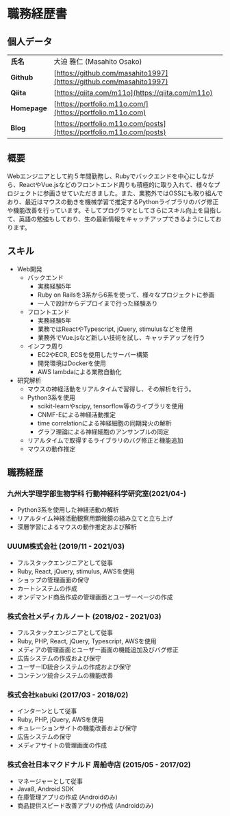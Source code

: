 # 職務経歴書

## 個人データ

|      |                          |
| ---- | -------------------------|
| **氏名** | 大迫 雅仁 (Masahito Osako) |
| **Github** | [https://github.com/masahito1997](https://github.com/masahito1997) |
| **Qiita** | [https://qiita.com/m11o](https://qiita.com/m11o) |
| **Homepage** | [https://portfolio.m11o.com/](https://portfolio.m11o.com) |
| **Blog** | [https://portfolio.m11o.com/posts](https://portfolio.m11o.com/posts) |

## 概要

Webエンジニアとして約５年間勤務し、Rubyでバックエンドを中心にしながら、ReactやVue.jsなどのフロントエンド周りも積極的に取り入れて、様々なプロジェクトに参画させていただきました。また、業務外ではOSSにも取り組んでおり、最近はマウスの動きを機械学習で推定するPythonライブラリのバグ修正や機能改善を行っています。そしてプログラマとしてさらにスキル向上を目指して、英語の勉強もしており、生の最新情報をキャッチアップできるようにしております。

## スキル

- Web開発
    - バックエンド
        - 実務経験5年
        - Ruby on Railsを3系から6系を使って、様々なプロジェクトに参画
        - 一人で設計からデプロイまで行った経験あり
    - フロントエンド
        - 実務経験5年
        - 業務ではReactやTypescript, jQuery, stimulusなどを使用
        - 業務外でVue.jsなど新しい技術を試し、キャッチアップを行う
    - インフラ周り
        - EC2やECR, ECSを使用したサーバー構築
        - 開発環境はDockerを使用
        - AWS lambdaによる業務自動化
- 研究解析
    - マウスの神経活動をリアルタイムで習得し、その解析を行う。
    - Python3系を使用
        - scikit-learnやscipy, tensorflow等のライブラリを使用
        - CNMF-Eによる神経活動推定
        - time correlationによる神経細胞の同期発火の解析
        - グラフ理論による神経細胞のアンサンブルの同定
    - リアルタイムで取得するライブラリのバグ修正と機能追加
    - マウスの動作推定

## 職務経歴

### 九州大学理学部生物学科 行動神経科学研究室(2021/04-)

- Python3系を使用した神経活動の解析
- リアルタイム神経活動観察用顕微鏡の組み立てと立ち上げ
- 深層学習によるマウスの動作推定および解析

### UUUM株式会社 (2019/11 - 2021/03)

- フルスタックエンジニアとして従事
- Ruby, React, jQuery, stimulus, AWSを使用
- ショップの管理画面の保守
- カートシステムの作成
- オンデマンド商品作成の管理画面とユーザーページの作成

### 株式会社メディカルノート (2018/02 - 2021/03)

- フルスタックエンジニアとして従事
- Ruby, PHP, React, jQuery, Typescript, AWSを使用
- メディアの管理画面とユーザー画面の機能追加及びバグ修正
- 広告システムの作成および保守
- ユーザーID統合システムの作成および保守
- コンテンツ統合システムの機能改善

### 株式会社kabuki (2017/03 - 2018/02)

- インターンとして従事
- Ruby, PHP, jQuery, AWSを使用
- キュレーションサイトの機能改善および保守
- 広告システムの保守
- メディアサイトの管理画面の作成

### 株式会社日本マクドナルド 周船寺店 (2015/05 - 2017/02)

- マネージャーとして従事
- Java8, Android SDK
- 在庫管理アプリの作成 (Androidのみ)
- 商品提供スピード改善アプリの作成 (Androidのみ)
